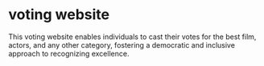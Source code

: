 # voting website
This voting website enables individuals to cast their votes for the best film, actors, and any other category, fostering a democratic and inclusive approach to recognizing excellence.
